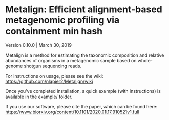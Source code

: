 # Metalign: Efficient alignment-based metagenomic profiling via containment min hash

Version 0.10.0 | March 30, 2019 

Metalign is a method for estimating the taxonomic composition and relative abundances of organisms in a metagenomic sample based on whole-genome shotgun sequencing reads. 

For instructions on usage, please see the wiki: https://github.com/nlapier2/Metalign/wiki

Once you've completed installation, a quick example (with instructions) is available in the example/ folder.

If you use our software, please cite the paper, which can be found here: https://www.biorxiv.org/content/10.1101/2020.01.17.910521v1.full


